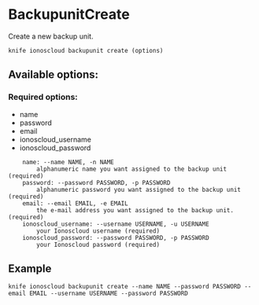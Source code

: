 # BackupunitCreate

Create a new backup unit.

```text
knife ionoscloud backupunit create (options)
```

## Available options:

### Required options:

* name
* password
* email
* ionoscloud_username
* ionoscloud_password

```text
    name: --name NAME, -n NAME
        alphanumeric name you want assigned to the backup unit (required)
    password: --password PASSWORD, -p PASSWORD
        alphanumeric password you want assigned to the backup unit (required)
    email: --email EMAIL, -e EMAIL
        the e-mail address you want assigned to the backup unit. (required)
    ionoscloud_username: --username USERNAME, -u USERNAME
        your Ionoscloud username (required)
    ionoscloud_password: --password PASSWORD, -p PASSWORD
        your Ionoscloud password (required)
```

## Example

```text
knife ionoscloud backupunit create --name NAME --password PASSWORD --email EMAIL --username USERNAME --password PASSWORD
```
